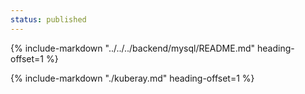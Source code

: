 ```yaml
---
status: published 
---
```


{%
   include-markdown "../../../backend/mysql/README.md"
   heading-offset=1
%}

{%
   include-markdown "./kuberay.md"
   heading-offset=1
%}